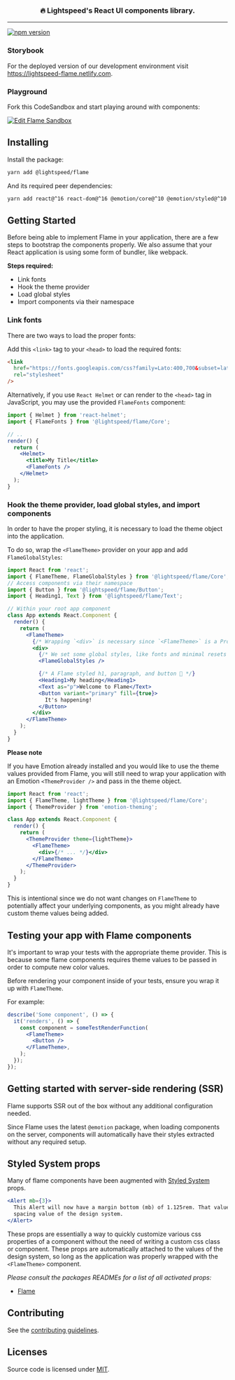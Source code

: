 <h3 align="center">🔥 Lightspeed's React UI components library.</h3>

---

[![npm version](https://badge.fury.io/js/%40lightspeed%2Fflame.svg)](https://badge.fury.io/js/%40lightspeed%2Fflame)

### Storybook

For the deployed version of our development environment visit https://lightspeed-flame.netlify.com.

### Playground

Fork this CodeSandbox and start playing around with components:

[![Edit Flame Sandbox](https://codesandbox.io/static/img/play-codesandbox.svg)](https://codesandbox.io/s/lightspeed-flame-components-n0bn2)

## Installing

Install the package:

```sh
yarn add @lightspeed/flame
```

And its required peer dependencies:

```sh
yarn add react@^16 react-dom@^16 @emotion/core@^10 @emotion/styled@^10 emotion-theming@^10
```

## Getting Started

Before being able to implement Flame in your application, there are a few steps to bootstrap the components properly. We also assume that your React application is using some form of bundler, like webpack.

**Steps required:**

- Link fonts
- Hook the theme provider
- Load global styles
- Import components via their namespace

### Link fonts

There are two ways to load the proper fonts:

Add this `<link>` tag to your `<head>` to load the required fonts:

```html
<link
  href="https://fonts.googleapis.com/css?family=Lato:400,700&subset=latin-ext"
  rel="stylesheet"
/>
```

Alternatively, if you use `React Helmet` or can render to the `<head>` tag in JavaScript, you may use the provided `FlameFonts` component:

```jsx
import { Helmet } from 'react-helmet';
import { FlameFonts } from '@lightspeed/flame/Core';

// ..
render() {
  return (
    <Helmet>
      <title>My Title</title>
      <FlameFonts />
    </Helmet>
  );
}
```

### Hook the theme provider, load global styles, and import components

In order to have the proper styling, it is necessary to load the theme object into the application.

To do so, wrap the `<FlameTheme>` provider on your app and add `FlameGlobalStyles`:

```jsx
import React from 'react';
import { FlameTheme, FlameGlobalStyles } from '@lightspeed/flame/Core';
// Access components via their namespace
import { Button } from '@lightspeed/flame/Button';
import { Heading1, Text } from '@lightspeed/flame/Text';

// Within your root app component
class App extends React.Component {
  render() {
    return (
      <FlameTheme>
        {/* Wrapping `<div>` is necessary since `<FlameTheme>` is a Provider */}
        <div>
          {/* We set some global styles, like fonts and minimal resets */}
          <FlameGlobalStyles />

          {/* A Flame styled h1, paragraph, and button 🎉 */}
          <Heading1>My heading</Heading1>
          <Text as="p">Welcome to Flame</Text>
          <Button variant="primary" fill={true}>
            It's happening!
          </Button>
        </div>
      </FlameTheme>
    );
  }
}
```

**Please note**

If you have Emotion already installed and you would like to use the theme values provided from Flame, you will still need to wrap your application with an Emotion `<ThemeProvider />` and pass in the theme object.

```jsx
import React from 'react';
import { FlameTheme, lightTheme } from '@lightspeed/flame/Core';
import { ThemeProvider } from 'emotion-theming';

class App extends React.Component {
  render() {
    return (
      <ThemeProvider theme={lightTheme}>
        <FlameTheme>
          <div>{/* ... */}</div>
        </FlameTheme>
      </ThemeProvider>
    );
  }
}
```

This is intentional since we do not want changes on `FlameTheme` to potentially affect your underlying components, as you might already have custom theme values being added.

## Testing your app with Flame components

It's important to wrap your tests with the appropriate theme provider. This is because some flame components requires theme values to be passed in order to compute new color values.

Before rendering your component inside of your tests, ensure you wrap it up with `FlameTheme`.

For example:

```jsx
describe('Some component', () => {
  it('renders', () => {
    const component = someTestRenderFunction(
      <FlameTheme>
        <Button />
      </FlameTheme>,
    );
  });
});
```

## Getting started with server-side rendering (SSR)

Flame supports SSR out of the box without any additional configuration needed.

Since Flame uses the latest `@emotion` package, when loading components on the server, components will automatically have their styles extracted without any required setup.

## Styled System props

Many of flame components have been augmented with [Styled System](https://github.com/jxnblk/styled-system) props.

```jsx
<Alert mb={3}>
  This Alert will now have a margin bottom (mb) of 1.125rem. That value corresponds to the 3rd
  spacing value of the design system.
</Alert>
```

These props are essentially a way to quickly customize various css properties of a component without the need of writing a custom css class or component. These props are automatically attached to the values of the design system, so long as the application was properly wrapped with the `<FlameTheme>` component.

_Please consult the packages READMEs for a list of all activated props:_

- [Flame](https://github.com/lightspeed/flame/tree/master/packages/flame/README.md)

## Contributing

See the [contributing guidelines](.github/CONTRIBUTING.md).

## Licenses

Source code is licensed under [MIT](https://opensource.org/licenses/MIT).
